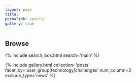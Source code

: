 ```yaml
---
layout: page
title:
permalink: /posts/
gallery: true
---
```


<script>
document.body.classList.add('has-sidebar');
</script>

<script type="text/javascript" src="{{ '/assets/js/gallery-filters.js' | relative_url }}"></script>

<h2>Browse</h2>
{% include search_box.html search='main' %}

<div id="active-filters" class="mb-4" style="display: none;">
  <h5>Active Filters:</h5>
  <div id="filter-badges"></div>
  <button id="clear-all-filters" class="btn btn-sm btn-outline-secondary">Clear All</button>
</div>

{% include gallery.html
    collection='posts'
    facet_by='user_group|technology|challenges'
    num_column=3
    exclude_type='news' %}

